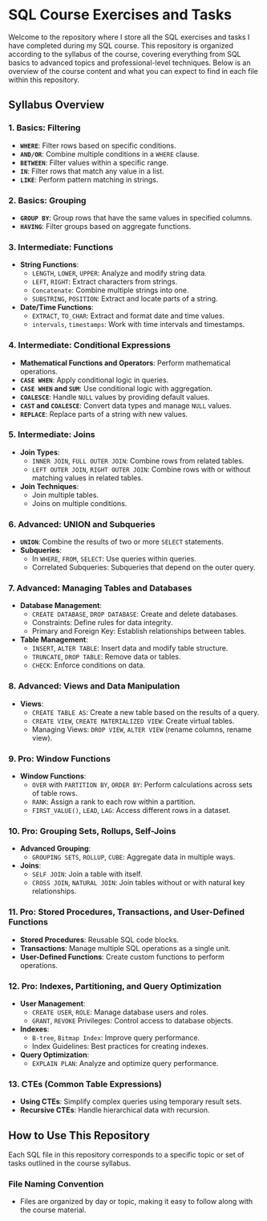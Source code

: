 # SQL Course Exercises and Tasks

Welcome to the repository where I store all the SQL exercises and tasks I have completed during my SQL course. This repository is organized according to the syllabus of the course, covering everything from SQL basics to advanced topics and professional-level techniques. Below is an overview of the course content and what you can expect to find in each file within this repository.

## Syllabus Overview

### 1. Basics: Filtering
- **`WHERE`**: Filter rows based on specific conditions.
- **`AND/OR`**: Combine multiple conditions in a `WHERE` clause.
- **`BETWEEN`**: Filter values within a specific range.
- **`IN`**: Filter rows that match any value in a list.
- **`LIKE`**: Perform pattern matching in strings.

### 2. Basics: Grouping
- **`GROUP BY`**: Group rows that have the same values in specified columns.
- **`HAVING`**: Filter groups based on aggregate functions.

### 3. Intermediate: Functions
- **String Functions**:
  - `LENGTH`, `LOWER`, `UPPER`: Analyze and modify string data.
  - `LEFT`, `RIGHT`: Extract characters from strings.
  - `Concatenate`: Combine multiple strings into one.
  - `SUBSTRING`, `POSITION`: Extract and locate parts of a string.
- **Date/Time Functions**:
  - `EXTRACT`, `TO_CHAR`: Extract and format date and time values.
  - `intervals`, `timestamps`: Work with time intervals and timestamps.

### 4. Intermediate: Conditional Expressions
- **Mathematical Functions and Operators**: Perform mathematical operations.
- **`CASE WHEN`**: Apply conditional logic in queries.
- **`CASE WHEN` and `SUM`**: Use conditional logic with aggregation.
- **`COALESCE`**: Handle `NULL` values by providing default values.
- **`CAST` and `COALESCE`**: Convert data types and manage `NULL` values.
- **`REPLACE`**: Replace parts of a string with new values.

### 5. Intermediate: Joins
- **Join Types**:
  - `INNER JOIN`, `FULL OUTER JOIN`: Combine rows from related tables.
  - `LEFT OUTER JOIN`, `RIGHT OUTER JOIN`: Combine rows with or without matching values in related tables.
- **Join Techniques**:
  - Join multiple tables.
  - Joins on multiple conditions.

### 6. Advanced: UNION and Subqueries
- **`UNION`**: Combine the results of two or more `SELECT` statements.
- **Subqueries**:
  - In `WHERE`, `FROM`, `SELECT`: Use queries within queries.
  - Correlated Subqueries: Subqueries that depend on the outer query.

### 7. Advanced: Managing Tables and Databases
- **Database Management**:
  - `CREATE DATABASE`, `DROP DATABASE`: Create and delete databases.
  - Constraints: Define rules for data integrity.
  - Primary and Foreign Key: Establish relationships between tables.
- **Table Management**:
  - `INSERT`, `ALTER TABLE`: Insert data and modify table structure.
  - `TRUNCATE`, `DROP TABLE`: Remove data or tables.
  - `CHECK`: Enforce conditions on data.

### 8. Advanced: Views and Data Manipulation
- **Views**:
  - `CREATE TABLE AS`: Create a new table based on the results of a query.
  - `CREATE VIEW`, `CREATE MATERIALIZED VIEW`: Create virtual tables.
  - Managing Views: `DROP VIEW`, `ALTER VIEW` (rename columns, rename view).

### 9. Pro: Window Functions
- **Window Functions**:
  - `OVER` with `PARTITION BY`, `ORDER BY`: Perform calculations across sets of table rows.
  - `RANK`: Assign a rank to each row within a partition.
  - `FIRST_VALUE()`, `LEAD`, `LAG`: Access different rows in a dataset.

### 10. Pro: Grouping Sets, Rollups, Self-Joins
- **Advanced Grouping**:
  - `GROUPING SETS`, `ROLLUP`, `CUBE`: Aggregate data in multiple ways.
- **Joins**:
  - `SELF JOIN`: Join a table with itself.
  - `CROSS JOIN`, `NATURAL JOIN`: Join tables without or with natural key relationships.

### 11. Pro: Stored Procedures, Transactions, and User-Defined Functions
- **Stored Procedures**: Reusable SQL code blocks.
- **Transactions**: Manage multiple SQL operations as a single unit.
- **User-Defined Functions**: Create custom functions to perform operations.

### 12. Pro: Indexes, Partitioning, and Query Optimization
- **User Management**:
  - `CREATE USER`, `ROLE`: Manage database users and roles.
  - `GRANT`, `REVOKE` Privileges: Control access to database objects.
- **Indexes**:
  - `B-tree`, `Bitmap Index`: Improve query performance.
  - Index Guidelines: Best practices for creating indexes.
- **Query Optimization**:
  - `EXPLAIN PLAN`: Analyze and optimize query performance.

### 13. CTEs (Common Table Expressions)
- **Using CTEs**: Simplify complex queries using temporary result sets.
- **Recursive CTEs**: Handle hierarchical data with recursion.

## How to Use This Repository

Each SQL file in this repository corresponds to a specific topic or set of tasks outlined in the course syllabus.

### File Naming Convention
- Files are organized by day or topic, making it easy to follow along with the course material.
